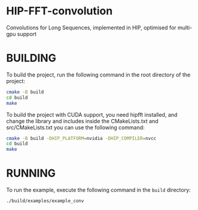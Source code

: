 # HIP-FFT-convolution
Convolutions for Long Sequences, implemented in HIP, optimised for multi-gpu support

# BUILDING
To build the project, run the following command in the root directory of the project:
```bash
cmake -B build
cd build
make 
```

To build the project with CUDA support, you need hipfft installed, and change the library and includes inside the CMakeLists.txt and src/CMakeLists.txt you can use the following command:
```bash
cmake -B build -DHIP_PLATFORM=nvidia -DHIP_COMPILER=nvcc
cd build
make
```

# RUNNING
To run the example, execute the following command in the `build` directory:
```bash
./build/examples/example_conv
```